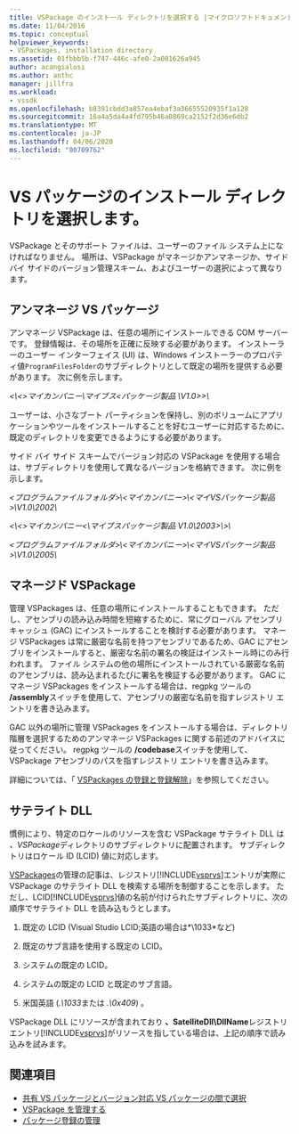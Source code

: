 ```yaml
---
title: VSPackage のインストール ディレクトリを選択する |マイクロソフトドキュメント
ms.date: 11/04/2016
ms.topic: conceptual
helpviewer_keywords:
- VSPackages, installation directory
ms.assetid: 01fbbb5b-f747-446c-afe0-2a081626a945
author: acangialosi
ms.author: anthc
manager: jillfra
ms.workload:
- vssdk
ms.openlocfilehash: b8391cbdd3a857ea4ebaf3a36655520935f1a128
ms.sourcegitcommit: 16a4a5da4a4fd795b46a0869ca2152f2d36e6db2
ms.translationtype: MT
ms.contentlocale: ja-JP
ms.lasthandoff: 04/06/2020
ms.locfileid: "80709762"
---
```

# <a name="choose-the-installation-directory-for-a-vspackage"></a>VS パッケージのインストール ディレクトリを選択します。
VSPackage とそのサポート ファイルは、ユーザーのファイル システム上になければなりません。 場所は、VSPackage がマネージかアンマネージか、サイド バイ サイドのバージョン管理スキーム、およびユーザーの選択によって異なります。

## <a name="unmanaged-vspackages"></a>アンマネージ VS パッケージ
 アンマネージ VSPackage は、任意の場所にインストールできる COM サーバーです。 登録情報は、その場所を正確に反映する必要があります。 インストーラーのユーザー インターフェイス (UI) は、Windows インストーラーのプロパティ値`ProgramFilesFolder`のサブディレクトリとして既定の場所を提供する必要があります。 次に例を示します。

*&lt;\\&lt;&gt;マイカンパニー\\マイブス&lt;パッケージ製品 \V1.0&gt;&gt;\\*

 ユーザーは、小さなブート パーティションを保持し、別のボリュームにアプリケーションやツールをインストールすることを好むユーザーに対応するために、既定のディレクトリを変更できるようにする必要があります。

 サイド バイ サイド スキームでバージョン対応の VSPackage を使用する場合は、サブディレクトリを使用して異なるバージョンを格納できます。 次に例を示します。

 *&lt;プログラムファイルフォルダ&gt;\\&lt;マイカンパニー&gt;\\&lt;マイVSパッケージ製品&gt;\\V1.0\\2002\\*

 *&lt;\\&lt;&gt;マイカンパニー&lt;\\マイブスパッケージ製品 V1.0\\2003&gt;\\&gt;\\*

 *&lt;プログラムファイルフォルダ&gt;\\&lt;マイカンパニー&gt;\\&lt;マイVSパッケージ製品&gt;\\V1.0\\2005\\*

## <a name="managed-vspackages"></a>マネージド VSPackage
 管理 VSPackages は、任意の場所にインストールすることもできます。 ただし、アセンブリの読み込み時間を短縮するために、常にグローバル アセンブリ キャッシュ (GAC) にインストールすることを検討する必要があります。 マネージ VSPackages は常に厳密な名前を持つアセンブリであるため、GAC にアセンブリをインストールすると、厳密な名前の署名の検証はインストール時にのみ行われます。 ファイル システムの他の場所にインストールされている厳密な名前のアセンブリは、読み込まれるたびに署名を検証する必要があります。 GAC にマネージ VSPackages をインストールする場合は、regpkg ツールの **/assembly**スイッチを使用して、アセンブリの厳密な名前を指すレジストリ エントリを書き込みます。

 GAC 以外の場所に管理 VSPackages をインストールする場合は、ディレクトリ階層を選択するためのアンマネージ VSPackages に関する前述のアドバイスに従ってください。 regpkg ツールの **/codebase**スイッチを使用して、VSPackage アセンブリのパスを指すレジストリ エントリを書き込みます。

 詳細については、「 [VSPackages の登録と登録解除](../../extensibility/registering-and-unregistering-vspackages.md)」を参照してください。

## <a name="satellite-dlls"></a>サテライト DLL
 慣例により、特定のロケールのリソースを含む VSPackage サテライト DLL は *、VSPackage*ディレクトリのサブディレクトリに配置されます。 サブディレクトリはロケール ID (LCID) 値に対応します。

 [VSPackages](../../extensibility/managing-vspackages.md)の管理の記事は、レジストリ[!INCLUDE[vsprvs](../../code-quality/includes/vsprvs_md.md)]エントリが実際に VSPackage のサテライト DLL を検索する場所を制御することを示します。 ただし、LCID[!INCLUDE[vsprvs](../../code-quality/includes/vsprvs_md.md)]値の名前が付けられたサブディレクトリに、次の順序でサテライト DLL を読み込もうとします。

1. 既定の LCID (Visual Studio LCID;英語の場合は*\1033*など)

2. 既定のサブ言語を使用する既定の LCID。

3. システムの既定の LCID。

4. システムの既定の LCID と既定のサブ言語。

5. 米国英語 (*.\1033*または *.\0x409*) 。

VSPackage DLL にリソースが含まれており **、SatelliteDll\DllName**レジストリ エントリ[!INCLUDE[vsprvs](../../code-quality/includes/vsprvs_md.md)]がリソースを指している場合は、上記の順序で読み込みを試みます。

## <a name="see-also"></a>関連項目
- [共有 VS パッケージとバージョン対応 VS パッケージの間で選択](../../extensibility/choosing-between-shared-and-versioned-vspackages.md)
- [VSPackage を管理する](../../extensibility/managing-vspackages.md)
- [パッケージ登録の管理](https://msdn.microsoft.com/library/f69e0ea3-6a92-4639-8ca9-4c9c210e58a1)
